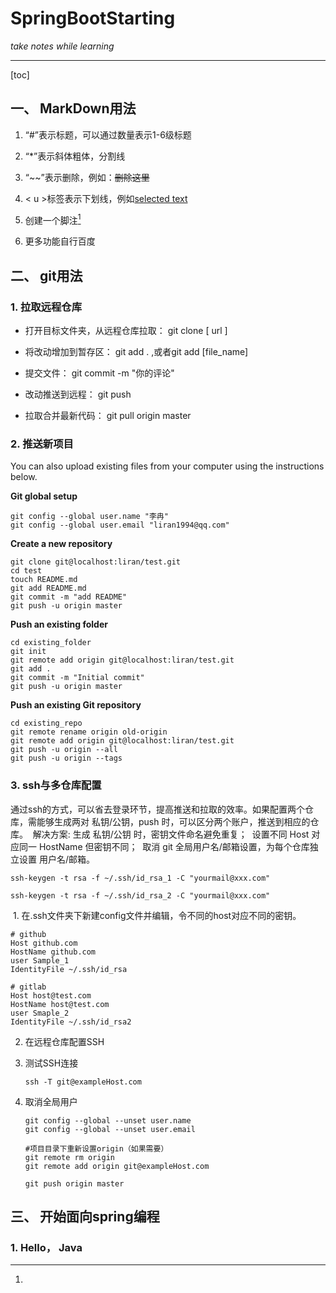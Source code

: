 # **SpringBootStarting**
*take notes while learning*

***

[toc]





## 一、 MarkDown用法

1. “\#”表示标题，可以通过数量表示1-6级标题
2. “\*”表示斜体粗体，分割线
3. “\~~”表示删除，例如：~~删除这里~~
4. < u >标签表示下划线，例如<u>selected text</u>
5. 创建一个脚注[^left foot]

6. 更多功能自行百度

[^left foot]: 



## 二、 git用法

### 1.  拉取远程仓库

- 打开目标文件夹，从远程仓库拉取： git clone [ url ]

- 将改动增加到暂存区： git add . ,或者git add [file_name]

- 提交文件： git commit -m "你的评论"

- 改动推送到远程： git push

- 拉取合并最新代码： git pull origin master

### 2. 推送新项目

You can also upload existing files from your computer using the instructions below.

**Git global setup**

```
git config --global user.name "李冉"
git config --global user.email "liran1994@qq.com"
```

**Create a new repository**

```
git clone git@localhost:liran/test.git
cd test
touch README.md
git add README.md
git commit -m "add README"
git push -u origin master
```

**Push an existing folder**

```
cd existing_folder
git init
git remote add origin git@localhost:liran/test.git
git add .
git commit -m "Initial commit"
git push -u origin master
```

**Push an existing Git repository**

```
cd existing_repo
git remote rename origin old-origin
git remote add origin git@localhost:liran/test.git
git push -u origin --all
git push -u origin --tags
```

### 3. ssh与多仓库配置

​		通过ssh的方式，可以省去登录环节，提高推送和拉取的效率。如果配置两个仓库，需能够生成两对 私钥/公钥，push 时，可以区分两个账户，推送到相应的仓库。
​	解决方案:
​		生成 私钥/公钥 时，密钥文件命名避免重复；
​		设置不同 Host 对应同一 HostName 但密钥不同；
​		取消 git 全局用户名/邮箱设置，为每个仓库独立设置 用户名/邮箱。

```
ssh-keygen -t rsa -f ~/.ssh/id_rsa_1 -C "yourmail@xxx.com"

ssh-keygen -t rsa -f ~/.ssh/id_rsa_2 -C "yourmail@xxx.com"
```

​		1. 在.ssh文件夹下新建config文件并编辑，令不同的host对应不同的密钥。

```
# github
Host github.com
HostName github.com
user Sample_1
IdentityFile ~/.ssh/id_rsa

# gitlab
Host host@test.com
HostName host@test.com
user Smaple_2
IdentityFile ~/.ssh/id_rsa2
```

  2. 在远程仓库配置SSH

  3. 测试SSH连接

     ```
     ssh -T git@exampleHost.com
     ```

     

  4. 取消全局用户

     ```
     git config --global --unset user.name
     git config --global --unset user.email
     
     #项目目录下重新设置origin（如果需要）
     git remote rm origin
     git remote add origin git@exampleHost.com
     
     git push origin master
     ```




## 三、 开始面向spring编程

### 1. Hello， Java
